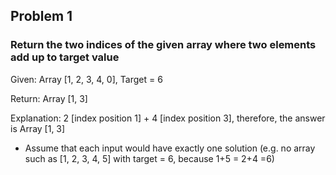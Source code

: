 ## Problem 1

### Return the two indices of the given array where two elements add up to target value

Given: Array [1, 2, 3, 4, 0], Target = 6

Return: Array [1, 3]

Explanation: 2 [index position 1] + 4 [index position 3], therefore, the answer is Array [1, 3]

-   Assume that each input would have exactly one solution (e.g. no array such as [1, 2, 3, 4, 5] with target = 6, because 1+5 = 2+4 =6)
